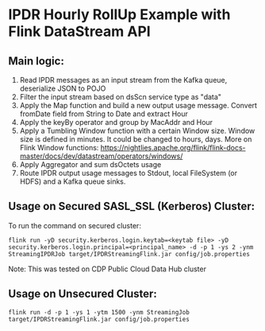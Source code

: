 # IPDR Hourly RollUp Example with Flink DataStream API 

## Main logic:
1) Read IPDR messages as an input stream from the Kafka queue, deserialize JSON to POJO
2) Filter the input stream based on dsScn service type as "data"
3) Apply the Map function and build a new output usage message. Convert fromDate field from String to Date and extract Hour
4) Apply the keyBy operator and group by MacAddr and Hour
5) Apply a Tumbling Window function with a certain Window size. Window size is defined in minutes. It could be changed to hours, days. More on Flink Window functions:
   https://nightlies.apache.org/flink/flink-docs-master/docs/dev/datastream/operators/windows/
6) Apply Aggregator and sum dsOctets usage
7) Route IPDR output usage messages to Stdout, local FileSystem (or HDFS) and a Kafka queue sinks.

## Usage on Secured SASL_SSL (Kerberos) Cluster:

To run the command on secured cluster:

```
flink run -yD security.kerberos.login.keytab=<keytab file> -yD security.kerberos.login.principal=<principal_name> -d -p 1 -ys 2 -ynm StreamingIPDRJob target/IPDRStreamingFlink.jar config/job.properties
```

Note: This was tested on CDP Public Cloud Data Hub cluster

## Usage on Unsecured Cluster:

```
flink run -d -p 1 -ys 1 -ytm 1500 -ynm StreamingJob target/IPDRStreamingFlink.jar config/job.properties
```

